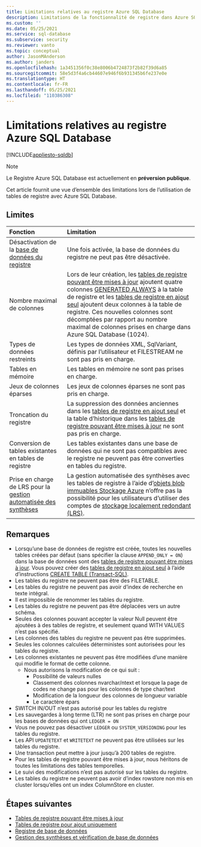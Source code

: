 ```yaml
---
title: Limitations relatives au registre Azure SQL Database
description: Limitations de la fonctionnalité de registre dans Azure SQL Database
ms.custom: ''
ms.date: 05/25/2021
ms.service: sql-database
ms.subservice: security
ms.reviewer: vanto
ms.topic: conceptual
author: JasonMAnderson
ms.author: janders
ms.openlocfilehash: 1a3451356f0c38e8006b4724873f2b82f39d6a85
ms.sourcegitcommit: 58e5d3f4a6cb44607e946f6b931345b6fe237e0e
ms.translationtype: HT
ms.contentlocale: fr-FR
ms.lasthandoff: 05/25/2021
ms.locfileid: "110386308"
---
```

# <a name="limitations-for-azure-sql-database-ledger"></a>Limitations relatives au registre Azure SQL Database

[!INCLUDE[appliesto-sqldb](../includes/appliesto-sqldb.md)]

> [!NOTE]
> Le Registre Azure SQL Database est actuellement en **préversion publique**.

Cet article fournit une vue d’ensemble des limitations lors de l’utilisation de tables de registre avec Azure SQL Database.  

## <a name="limitations"></a>Limites

| Fonction | Limitation |
| :--- | :--- |
| Désactivation de la [base de données du registre](ledger-database-ledger.md)   | Une fois activée, la base de données du registre ne peut pas être désactivée. |
| Nombre maximal de colonnes | Lors de leur création, les [tables de registre pouvant être mises à jour](ledger-updatable-ledger-tables.md) ajoutent quatre colonnes [GENERATED ALWAYS](/sql/t-sql/statements/create-table-transact-sql#generate-always-columns) à la table de registre et les [tables de registre en ajout seul](ledger-append-only-ledger-tables.md) ajoutent deux colonnes à la table de registre. Ces nouvelles colonnes sont décomptées par rapport au nombre maximal de colonnes prises en charge dans Azure SQL Database (1024). |
| Types de données restreints | Les types de données XML, SqlVariant, définis par l’utilisateur et FILESTREAM ne sont pas pris en charge. |
| Tables en mémoire | Les tables en mémoire ne sont pas prises en charge. |
| Jeux de colonnes éparses | Les jeux de colonnes éparses ne sont pas pris en charge. |
| Troncation du registre | La suppression des données anciennes dans les [tables de registre en ajout seul](ledger-append-only-ledger-tables.md) et la table d’historique dans les [tables de registre pouvant être mises à jour](ledger-updatable-ledger-tables.md) ne sont pas pris en charge. |
| Conversion de tables existantes en tables de registre | Les tables existantes dans une base de données qui ne sont pas compatibles avec le registre ne peuvent pas être converties en tables du registre. |
|Prise en charge de LRS pour la [gestion automatisée des synthèses](ledger-digest-management-and-database-verification.md) | La gestion automatisée des synthèses avec les tables de registre à l’aide d’[objets blob immuables Stockage Azure](../../storage/blobs/storage-blob-immutable-storage.md) n’offre pas la possibilité pour les utilisateurs d’utiliser des comptes de [stockage localement redondant (LRS)](../../storage/common/storage-redundancy.md#locally-redundant-storage).|

## <a name="remarks"></a>Remarques

- Lorsqu’une base de données de registre est créée, toutes les nouvelles tables créées par défaut (sans spécifier la clause `APPEND_ONLY = ON`) dans la base de données sont des [tables de registre pouvant être mises à jour](ledger-updatable-ledger-tables.md). Vous pouvez créer des [tables de registre en ajout seul](ledger-append-only-ledger-tables.md) à l’aide d’instructions [CREATE TABLE (Transact-SQL)](/sql/t-sql/statements/create-table-transact-sql).
- Les tables du registre ne peuvent pas être des FILETABLE.
- Les tables du registre ne peuvent pas avoir d’index de recherche en texte intégral.
- Il est impossible de renommer les tables du registre.
- Les tables du registre ne peuvent pas être déplacées vers un autre schéma.
- Seules des colonnes pouvant accepter la valeur Null peuvent être ajoutées à des tables de registre, et seulement quand WITH VALUES n’est pas spécifié.
- Les colonnes des tables du registre ne peuvent pas être supprimées.
- Seules les colonnes calculées déterministes sont autorisées pour les tables du registre.
- Les colonnes existantes ne peuvent pas être modifiées d’une manière qui modifie le format de cette colonne.
  - Nous autorisons la modification de ce qui suit :
    - Possibilité de valeurs nulles
    - Classement des colonnes nvarchar/ntext et lorsque la page de codes ne change pas pour les colonnes de type char/text
    - Modification de la longueur des colonnes de longueur variable
    - Le caractère épars
- SWITCH IN/OUT n’est pas autorisé pour les tables du registre
- Les sauvegardes à long terme (LTR) ne sont pas prises en charge pour les bases de données qui ont `LEDGER = ON`
- Vous ne pouvez pas désactiver `LEDGER` ou `SYSTEM_VERSIONING` pour les tables du registre.
- Les API `UPDATETEXT` et `WRITETEXT` ne peuvent pas être utilisées sur les tables du registre.
- Une transaction peut mettre à jour jusqu’à 200 tables de registre.
- Pour les tables de registre pouvant être mises à jour, nous héritons de toutes les limitations des tables temporelles.
- Le suivi des modifications n’est pas autorisé sur les tables du registre.
- Les tables du registre ne peuvent pas avoir d’index rowstore non mis en cluster lorsqu’elles ont un index ColumnStore en cluster.

## <a name="next-steps"></a>Étapes suivantes

- [Tables de registre pouvant être mises à jour](ledger-updatable-ledger-tables.md)   
- [Tables de registre pour ajout uniquement](ledger-append-only-ledger-tables.md)   
- [Registre de base de données](ledger-database-ledger.md)   
- [Gestion des synthèses et vérification de base de données](ledger-digest-management-and-database-verification.md)   
